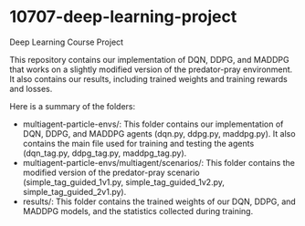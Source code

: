 # 10707-deep-learning-project
Deep Learning Course Project

This repository contains our implementation of DQN, DDPG, and MADDPG that works on a slightly modified version of the predator-pray environment. It also contains our results, including trained weights and training rewards and losses.

Here is a summary of the folders:
* multiagent-particle-envs/: This folder contains our implementation of DQN, DDPG, and MADDPG agents (dqn.py, ddpg.py, maddpg.py). It also contains the main file used for training and testing the agents (dqn_tag.py, ddpg_tag.py, maddpg_tag.py).
* multiagent-particle-envs/multiagent/scenarios/: This folder contains the modified version of the predator-pray scenario (simple_tag_guided_1v1.py, simple_tag_guided_1v2.py, simple_tag_guided_2v1.py).
* results/: This folder contains the trained weights of our DQN, DDPG, and MADDPG models, and the statistics collected during training.
